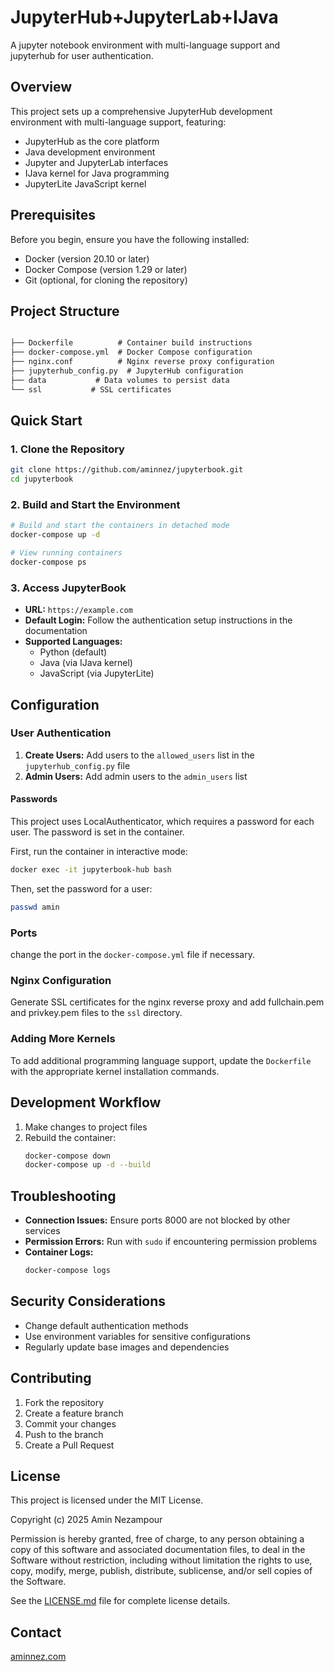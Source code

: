 # JupyterHub+JupyterLab+IJava

A jupyter notebook environment with multi-language support and jupyterhub for user authentication.

## Overview

This project sets up a comprehensive JupyterHub development environment with multi-language support, featuring:

- JupyterHub as the core platform
- Java development environment
- Jupyter and JupyterLab interfaces
- IJava kernel for Java programming
- JupyterLite JavaScript kernel

## Prerequisites

Before you begin, ensure you have the following installed:

- Docker (version 20.10 or later)
- Docker Compose (version 1.29 or later)
- Git (optional, for cloning the repository)


## Project Structure

```txt

├── Dockerfile          # Container build instructions
├── docker-compose.yml  # Docker Compose configuration
├── nginx.conf          # Nginx reverse proxy configuration
├── jupyterhub_config.py  # JupyterHub configuration
├── data           # Data volumes to persist data
└── ssl           # SSL certificates
```

## Quick Start

### 1. Clone the Repository

```bash
git clone https://github.com/aminnez/jupyterbook.git
cd jupyterbook
```

### 2. Build and Start the Environment

```bash
# Build and start the containers in detached mode
docker-compose up -d

# View running containers
docker-compose ps
```

### 3. Access JupyterBook

- **URL:** `https://example.com`
- **Default Login:** Follow the authentication setup instructions in the documentation
- **Supported Languages:** 
  - Python (default)
  - Java (via IJava kernel)
  - JavaScript (via JupyterLite)

## Configuration

### User Authentication

1. **Create Users:** Add users to the `allowed_users` list in the `jupyterhub_config.py` file
2. **Admin Users:** Add admin users to the `admin_users` list

#### Passwords

This project uses LocalAuthenticator, which requires a password for each user. The password is set in the container.

First, run the container in interactive mode:

```bash
docker exec -it jupyterbook-hub bash
```
Then, set the password for a user:

```bash
passwd amin
```

### Ports
change the port in the `docker-compose.yml` file if necessary.

### Nginx Configuration

Generate SSL certificates for the nginx reverse proxy and add fullchain.pem and privkey.pem files to the `ssl` directory.

### Adding More Kernels

To add additional programming language support, update the `Dockerfile` with the appropriate kernel installation commands.

## Development Workflow

1. Make changes to project files
2. Rebuild the container:
   ```bash
   docker-compose down
   docker-compose up -d --build
   ```

## Troubleshooting

- **Connection Issues:** Ensure ports 8000 are not blocked by other services
- **Permission Errors:** Run with `sudo` if encountering permission problems
- **Container Logs:** 
  ```bash
  docker-compose logs
  ```

## Security Considerations

- Change default authentication methods
- Use environment variables for sensitive configurations
- Regularly update base images and dependencies

## Contributing

1. Fork the repository
2. Create a feature branch
3. Commit your changes
4. Push to the branch
5. Create a Pull Request

## License

This project is licensed under the MIT License. 

Copyright (c) 2025 Amin Nezampour

Permission is hereby granted, free of charge, to any person obtaining a copy of this software and associated documentation files, to deal in the Software without restriction, including without limitation the rights to use, copy, modify, merge, publish, distribute, sublicense, and/or sell copies of the Software.

See the [LICENSE.md](LICENSE.md) file for complete license details.

## Contact

[aminnez.com](https://aminnez.com)